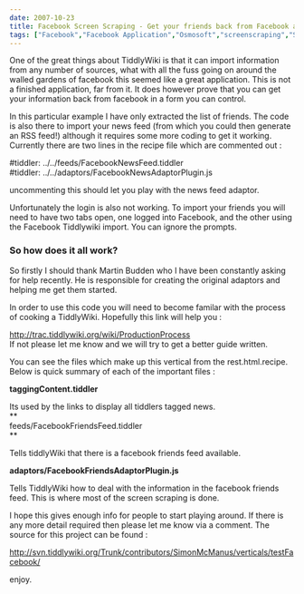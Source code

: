 ```yaml
---
date: 2007-10-23
title: Facebook Screen Scraping - Get your friends back from Facebook and into TiddlyWiki!
tags: ["Facebook","Facebook Application","Osmosoft","screenscraping","SimonMcManus","tiddlywiki","post"]
---
```

One of the great things about TiddlyWiki is that it can import information from any number of sources, what with all the fuss going on around the walled gardens of facebook this seemed like a great application. This is not a finished application, far from it. It does however prove that you can get your information back from facebook in a form you can control.  
  
In this particular example I have only extracted the list of friends. The code is also there to import your news feed (from which you could then generate an RSS feed!) although it requires some more coding to get it working. Currently there are two lines in the recipe file which are commented out :  
  
#tiddler: ../../feeds/FacebookNewsFeed.tiddler  
#tiddler: ../../adaptors/FacebookNewsAdaptorPlugin.js  
  
uncommenting this should let you play with the news feed adaptor.  
  
Unfortunately the login is also not working. To import your friends you will need to have two tabs open, one logged into Facebook, and the other using the Facebook Tiddlywiki import. You can ignore the prompts.  

### So how does it all work?

  
So firstly I should thank Martin Budden who I have been constantly asking for help recently. He is responsible for creating the original adaptors and helping me get them started.  
  
In order to use this code you will need to become familar with the process of cooking a TiddlyWiki. Hopefully this link will help you :  
  
http://trac.tiddlywiki.org/wiki/ProductionProcess  
If not please let me know and we will try to get a better guide written.  
  
You can see the files which make up this vertical from the rest.html.recipe. Below is quick summary of each of the important files :  
  
**taggingContent.tiddler**  
  
Its used by the links to display all tiddlers tagged news.  
**  
feeds/FacebookFriendsFeed.tiddler  
**  
  
Tells tiddlyWiki that there is a facebook friends feed available.  
  
**adaptors/FacebookFriendsAdaptorPlugin.js**  
  
Tells TiddlyWiki how to deal with the information in the facebook friends feed. This is where most of the screen scraping is done.  
  
I hope this gives enough info for people to start playing around. If there is any more detail required then please let me know via a comment. The source for this project can be found :  
  
http://svn.tiddlywiki.org/Trunk/contributors/SimonMcManus/verticals/testFacebook/  
  
enjoy.

        